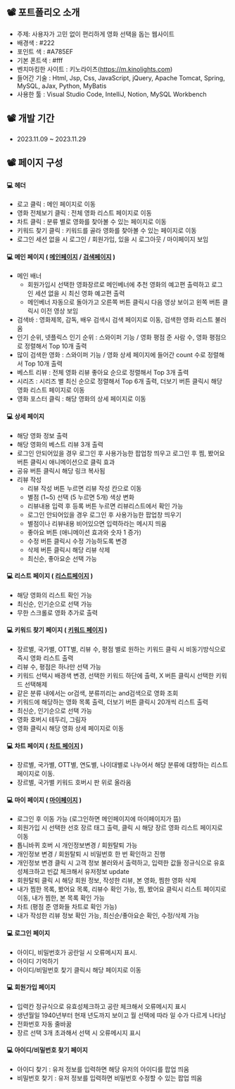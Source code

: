 ## 📽️ 포트폴리오 소개
- 주제: 사용자가 고민 없이 편리하게 영화 선택을 돕는 웹사이트
- 배경색 : #222
- 포인트 색 : #A785EF
- 기본 폰트색 : #fff
- 벤치마킹한 사이트 : 키노라이츠(https://m.kinolights.com)
- 들어간 기술 : Html, Jsp, Css, JavaScript, jQuery, Apache Tomcat, Spring, MySQL, aJax, Python, MyBatis
- 사용한 툴 : Visual Studio Code, IntelliJ, Notion, MySQL Workbench


## 📽️ 개발 기간
- 2023.11.09 ~ 2023.11.29


## 📽️ 페이지 구성
#### 💻 헤더
- 로고 클릭 : 메인 페이지로 이동
- 영화 전체보기 클릭 : 전체 영화 리스트 페이지로 이동
- 차트 클릭 : 분류 별로 영화를 찾아볼 수 있는 페이지로 이동
- 키워드 찾기 클릭 : 키워드를 골라 영화를 찾아볼 수 있는 페이지로 이동
- 로그인 세션 없을 시 로그인 / 회원가입, 있을 시 로그아웃 / 마이페이지 보임


#### 💻 메인 페이지 ( <a href="https://github.com/songyouyoung/movieLike/assets/144079150/d8c73b20-2639-44d3-b2ae-3ee66f73f06e">메인페이지</a> / <a href="https://github.com/songyouyoung/movieLike/assets/144079150/57980a38-b8cb-4e6c-b25c-31fb6d9bdae9">검색페이지</a> )
- 메인 배너
  	- 회원가입시 선택한 영화장르로 메인베너에 추천 영화의 예고편 출력하고 로그인 세션 없을 시 최신 영화 예고편 출력
  	- 메인베너 자동으로 돌아가고 오른쪽 버튼 클릭시 다음 영상 보이고 왼쪽 버튼 클릭시 이전 영상 보임
- 검색바 : 영화제목, 감독, 배우 검색시 검색 페이지로 이동, 검색한 영화 리스트 불러옴
- 인기 순위, 넷플릭스 인기 순위 : 스와이퍼 기능 / 영화 평점 준 사람 수, 영화 평점으로 정렬해서 Top 10개 출력
- 많이 검색한 영화 : 스와이퍼 기능 / 영화 상세 페이지에 들어간 count 수로 정렬해서 Top 10개 출력
- 베스트 리뷰 : 전체 영화 리뷰 좋아요 순으로 정렬해서 Top 3개 출력
- 시리즈 : 시리즈 별 최신 순으로 정렬해서 Top 6개 출력, 더보기 버튼 클릭시 해당 영화 리스트 페이지로 이동
- 영화 포스터 클릭 : 해당 영화의 상세 페이지로 이동

#### 💻 상세 페이지
- 해당 영화 정보 출력
- 해당 영화의 베스트 리뷰 3개 출력
- 로그인 안되어있을 경우 로그인 후 사용가능한 팝업창 띄우고 로그인 후 찜, 봤어요 버튼 클릭시 애니메이션으로 클릭 효과
- 공유 버튼 클릭시 해당 링크 복사됨
- 리뷰 작성
	- 리뷰 작성 버튼 누르면 리뷰 작성 칸으로 이동 
	- 별점 (1~5) 선택 (5 누르면 5개) 색상 변화 
	- 리뷰내용 입력 후 등록 버튼 누르면 리뷰리스트에서 확인 가능 
	- 로그인 안되어있을 경우 로그인 후 사용가능한 팝업창 띄우기 
	- 별점이나 리뷰내용 비어있으면 입력하라는 메시지 띄움 
	- 좋아요 버튼 (애니메이션 효과와 숫자 1 증가)
	- 수정 버튼 클릭시 수정 가능하도록 변경
	- 삭제 버튼 클릭시 해당 리뷰 삭제 
	- 최신순, 좋아요순 선택 가능 

#### 💻 리스트 페이지 ( <a href="https://github.com/songyouyoung/movieLike/assets/144079150/b11a99dc-6147-44fb-9732-6dd98d793435">리스트페이지</a> )
- 해당 영화의 리스트 확인 가능
- 최신순, 인기순으로 선택 가능
- 무한 스크롤로 영화 추가로 출력

#### 💻 키워드 찾기 페이지 ( <a href="https://github.com/songyouyoung/movieLike/assets/144079150/0f50f109-4d7a-41e8-8282-4fb88cef9a0b">키워드 페이지</a> )
- 장르별, 국가별, OTT별, 리뷰 수, 평점 별로 원하는 키워드 클릭 시 비동기방식으로 즉시 영화 리스트 출력
- 리뷰 수, 평점은 하나만 선택 가능
- 키워드 선택시 배경색 변경, 선택한 키워드 하단에 출력, X 버튼 클릭시 선택한 키워드 선택해제 
- 같은 분류 내에서는 or검색, 분류끼리는 and검색으로 영화 조회
- 키워드에 해당하는 영화 목록 출력, 더보기 버튼 클릭시 20개씩 리스트 출력
- 최신순, 인기순으로 선택 가능
- 영화 호버시 테두리, 그림자
- 영화 클릭시 해당 영화 상세 페이지로 이동

#### 💻 차트 페이지 ( <a href="https://github.com/songyouyoung/movieLike/assets/144079150/7524279a-14b8-432d-8efe-94bb3c547941">차트 페이지<a/> )
- 장르별, 국가별, OTT별, 연도별, 나이대별로 나누어서 해당 분류에 대항하는 리스트 페이지로 이동.
- 장르별, 국가별 키워드 호버시 판 위로 올라옴

#### 💻 마이 페이지 ( <a href="https://github.com/songyouyoung/movieLike/assets/144079150/82f035a5-978f-4bc4-99c5-470fa69ef5d4">마이페이지<a/> )
- 로그인 후 이동 가능 (로그인하면 메인페이지에 마이페이지가 뜸) 
- 회원가입 시 선택한 선호 장르 태그 출력, 클릭 시 해당 장르 영화 리스트 페이지로 이동
- 톱니바퀴 호버 시 개인정보변경 / 회원탈퇴 가능
- 개인정보 변경 / 회원탈퇴 시 비밀번호 한 번 확인하고 진행
- 개인정보 변경 클릭 시 고객 정보 불러와서 출력하고, 입력한 값들 정규식으로 유효성체크하고 빈값 체크해서 유저정보 update
- 회원탈퇴 클릭 시 해당 회원 정보, 작성한 리뷰, 본 영화, 찜한 영화 삭제
- 내가 찜한 목록, 봤어요 목록, 리뷰수 확인 가능, 찜, 봤어요 클릭시 리스트 페이지로 이동, 내가 찜한, 본 목록 확인 가능 
- 차트 (평점 준 영화들 차트로 확인 가능)
- 내가 작성한 리뷰 정보 확인 가능, 최신순/좋아요순 확인, 수정/삭제 가능

#### 💻 로그인 페이지
- 아이디, 비밀번호가 공란일 시 오류메시지 표시.
- 아이디 기억하기
- 아이디/비밀번호 찾기 클릭시 해당 페이지로 이동

#### 💻 회원가입 페이지
- 입력칸 정규식으로 유효성체크하고 공란 체크해서 오류메시지 표시
- 생년월일 1940년부터 현재 년도까지 보이고 월 선택에 따라 일 수가 다르게 나타남
- 전화번호 자동 줄바꿈
- 장르 선택 3개 초과해서 선택 시 오류메시지 표시

#### 💻 아이디/비밀번호 찾기 페이지
- 아이디 찾기 : 유저 정보를 입력하면 해당 유저의 아이디를 팝업 띄움
- 비밀번호 찾기 : 유저 정보를 입력하면 비밀번호 수정할 수 있는 팝업 띄움
